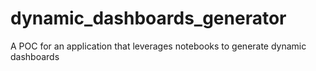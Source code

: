 # dynamic_dashboards_generator
A POC for an application that leverages notebooks to generate dynamic dashboards
